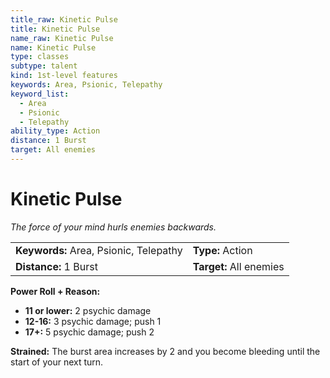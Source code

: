 ```yaml
---
title_raw: Kinetic Pulse
title: Kinetic Pulse
name_raw: Kinetic Pulse
name: Kinetic Pulse
type: classes
subtype: talent
kind: 1st-level features
keywords: Area, Psionic, Telepathy
keyword_list:
  - Area
  - Psionic
  - Telepathy
ability_type: Action
distance: 1 Burst
target: All enemies
---
```


# Kinetic Pulse

*The force of your mind hurls enemies backwards.*

|                                        |                         |
| :------------------------------------- | :---------------------- |
| **Keywords:** Area, Psionic, Telepathy | **Type:** Action        |
| **Distance:** 1 Burst                  | **Target:** All enemies |

**Power Roll + Reason:**

- **11 or lower:** 2 psychic damage
- **12-16:** 3 psychic damage; push 1
- **17+:** 5 psychic damage; push 2

**Strained:** The burst area increases by 2 and you become bleeding until the start of your next turn.
